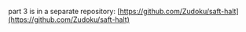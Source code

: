 part 3 is in a separate repository: [https://github.com/Zudoku/saft-halt](https://github.com/Zudoku/saft-halt)
